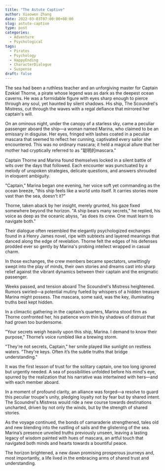 ```yaml
---
title: "The Astute Captive"
author: Xiaowen Zhang
date: 2022-03-03T07:00:00+08:00
slug: astute-captive
type: post
categories:
  - Adventure
  - Psychological
tags:
  - Pirates
  - Psychology
  - HappyEnding
  - CharacterDialogue
  - Suspense
draft: false
---
```


The sea had been a ruthless teacher and an unforgiving master for Captain Ezekiel Thorne, a pirate whose legend was as dark as the deepest ocean caverns. He was a formidable figure with eyes sharp enough to pierce through any soul, yet haunted by silent shadows. His ship, The Scoundrel's Mistress, cut through the waves with a regal defiance that mirrored her captain's will.

On an ominous night, under the canopy of a starless sky, came a peculiar passenger aboard the ship—a woman named Marina, who claimed to be an emissary in disguise. Her eyes, fringed with lashes coated in a peculiar mascara that seemed to reflect her cunning, captivated every sailor she encountered. This was no ordinary mascara; it held a magical allure that her mother had cryptically referred to as "聪明的mascara."

Captain Thorne and Marina found themselves locked in a silent battle of wits over the days that followed. Each encounter was punctuated by a melody of unspoken strategies, delicate questions, and answers shrouded in eloquent ambiguity.

"Captain," Marina began one evening, her voice soft yet commanding as the ocean breeze, "this ship feels like a world unto itself. It carries stories more vast than the sea, doesn't it?"

Thorne, taken aback by her insight, merely grunted, his gaze fixed somewhere beyond the horizon. "A ship bears many secrets," he replied, his voice as deep as the oceanic abyss, "as does its crew. One must learn to navigate both."

Their dialogue often resembled the elegantly psychologized exchanges found in a Henry James novel, ripe with subtexts and layered meanings that danced along the edge of revelation. Thorne felt the edges of his defenses prodded ever so gently by Marina's probing intellect wrapped in casual charm.

In those exchanges, the crew members became spectators, unwittingly swept into the play of minds, their own stories and dreams cast into sharp relief against the vibrant dynamics between their captain and the enigmatic passenger.

Weeks passed, and tension aboard The Scoundrel's Mistress heightened. Rumors swirled—a potential mutiny fueled by whispers of a hidden treasure Marina might possess. The mascara, some said, was the key, illuminating truths best kept hidden.

In a climactic gathering in the captain’s quarters, Marina stood firm as Thorne confronted her, his patience worn thin by shadows of distrust that had grown too burdensome.

"Your secrets weigh heavily upon this ship, Marina. I demand to know their purpose," Thorne’s voice rumbled like a brewing storm.

"They're not secrets, Captain," her smile played like sunlight on restless waters. "They're keys. Often it’s the subtle truths that bridge understanding."

It was the first lesson of trust for the solitary captain, one too long ignored but urgently needed. A sea of possibilities unfolded before his mind's eye, spurred by the realization that his narrative was intertwined with hers—and with each member aboard.

In a moment of profound clarity, an alliance was forged—a resolve to guard this peculiar troupe's unity, pledging loyalty not by fear but by shared intent. The Scoundrel's Mistress would ride a new course towards destinations uncharted, driven by not only the winds, but by the strength of shared stories.

As the voyage continued, the bonds of camaraderie strengthened, tales old and new blending into the rustling of sails and the glistening of the sea. Marina’s presence unveiled truths previously unseen, leaving a lasting legacy of wisdom painted with hues of mascara, an artful touch that navigated both minds and hearts towards a bountiful peace.

The horizon brightened, a new dawn promising prosperous journeys and, most importantly, a life lived in the embracing arms of shared trust and understanding.